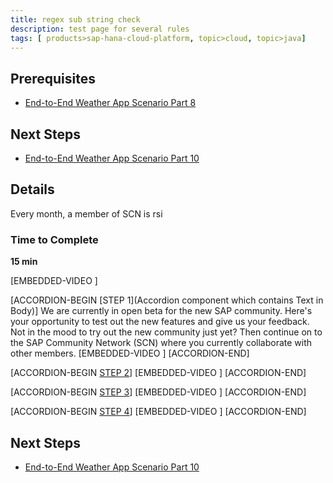 ```yaml
---
title: regex sub string check
description: test page for several rules 
tags: [ products>sap-hana-cloud-platform, topic>cloud, topic>java]
---
```


## Prerequisites  
 - [End-to-End Weather App Scenario Part 8](http://go.sap.com/developer/tutorials/hcp-java-weatherapp-part8vbv454.html5645)

## Next Steps
 - [End-to-End Weather App Scenario Part 10](http://go.sap.com/developer/tutorials/hcp-java-weatherapp-part10.html)

## Details
Every month, a member of SCN is rsi

### Time to Complete
**15 min**

[EMBEDDED-VIDEO [](/content/dam/site/sapcom/multimedia/2016/09/dcb1153a-877c-0010-82c7-eda71af511fa.mp4)]

[ACCORDION-BEGIN [STEP 1](Accordion component which contains Text in Body)]
We are currently in open beta for the new SAP community. Here's your opportunity to test out the new features and give us your feedback. Not in the mood to try out the new community just yet? Then continue on to the SAP Community Network (SCN) where you currently collaborate with other members.
[EMBEDDED-VIDEO [](/content/dam/site/sapcom/multimedia/2016/09/dcb1153a-877c-0010-82c7-eda71af511fa.mp4)]
[ACCORDION-END]

[ACCORDION-BEGIN [STEP 2](#step2)]
[EMBEDDED-VIDEO [](/content/dam/site/sapcom/multimedia/2016/09/84c0683a-877c-0010-82c7-eda71af511fa.mp4)]
[ACCORDION-END]

[ACCORDION-BEGIN [STEP 3](#step3)]
[EMBEDDED-VIDEO [](/content/dam/site/sapcom/multimedia/2016/09/a83b4b3b-877c-0010-82c7-eda71af511fa.mp4)]
[ACCORDION-END]

[ACCORDION-BEGIN [STEP 4](#step4)]
[EMBEDDED-VIDEO [](/content/dam/site/sapcom/multimedia/2016/09/c22fc03a-877c-0010-82c7-eda71af511fa.mp4)]
[ACCORDION-END]


## Next Steps
 - [End-to-End Weather App Scenario Part 10](http://go.sap.com/developer/tutorials/hcp-java-weatherapp-part10.html)
 
